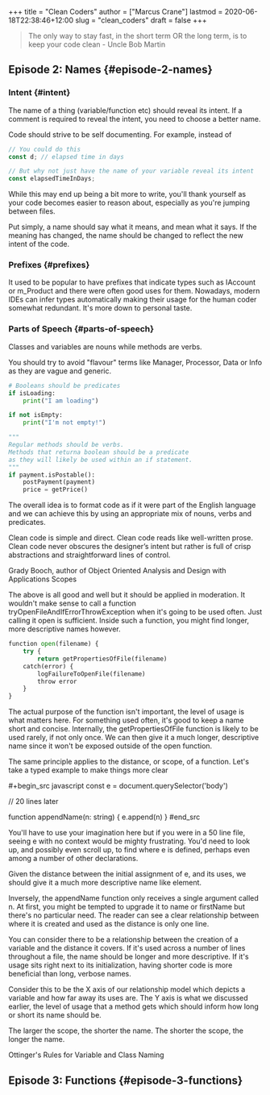 +++
title = "Clean Coders"
author = ["Marcus Crane"]
lastmod = 2020-06-18T22:38:46+12:00
slug = "clean_coders"
draft = false
+++

> The only way to stay fast, in the short term OR the long term, is to keep your code clean - Uncle Bob Martin


## Episode 2: Names {#episode-2-names}


### Intent {#intent}

The name of a thing (variable/function etc) should reveal its intent. If a comment is required to reveal the intent, you need to choose a better name.

Code should strive to be self documenting. For example, instead of

```javascript
// You could do this
const d; // elapsed time in days

// But why not just have the name of your variable reveal its intent
const elapsedTimeInDays;
```

While this may end up being a bit more to write, you'll thank yourself as your code becomes easier to reason about, especially as you're jumping between files.

Put simply, a name should say what it means, and mean what it says. If the meaning has changed, the name should be changed to reflect the new intent of the code.


### Prefixes {#prefixes}

It used to be popular to have prefixes that indicate types such as IAccount or m\_Product and there were often good uses for them. Nowadays, modern IDEs can infer types automatically making their usage for the human coder somewhat redundant. It's more down to personal taste.


### Parts of Speech {#parts-of-speech}

Classes and variables are nouns while methods are verbs.

You should try to avoid "flavour" terms like Manager, Processor, Data or Info as they are vague and generic.

```python
# Booleans should be predicates
if isLoading:
    print("I am loading")

if not isEmpty:
    print("I'm not empty!")

"""
Regular methods should be verbs.
Methods that returna boolean should be a predicate
as they will likely be used within an if statement.
"""
if payment.isPostable():
    postPayment(payment)
    price = getPrice()
```

The overall idea is to format code as if it were part of the English language and we can achieve this by using an appropriate mix of nouns, verbs and predicates.

Clean code is simple and direct. Clean code reads like well-written prose. Clean code never obscures the designer’s intent but rather is full of crisp abstractions and straightforward lines of control.

Grady Booch, author of Object Oriented Analysis and Design with Applications
Scopes

The above is all good and well but it should be applied in moderation. It wouldn't make sense to call a function tryOpenFileAndIfErrorThrowException when it's going to be used often. Just calling it open is sufficient. Inside such a function, you might find longer, more descriptive names however.

```python
function open(filename) {
    try {
        return getPropertiesOfFile(filename)
    catch(error) {
        logFailureToOpenFile(filename)
        throw error
    }
}
```

The actual purpose of the function isn't important, the level of usage is what matters here. For something used often, it's good to keep a name short and concise. Internally, the getPropertiesOfFile function is likely to be used rarely, if not only once. We can then give it a much longer, descriptive name since it won't be exposed outside of the open function.

The same principle applies to the distance, or scope, of a function. Let's take a typed example to make things more clear

\#+begin\_src javascript
const e = document.querySelector('body')

// 20 lines later

function appendName(n: string) {
  e.append(n)
}
\#end\_src

You'll have to use your imagination here but if you were in a 50 line file, seeing e with no context would be mighty frustrating. You'd need to look up, and possibly even scroll up, to find where e is defined, perhaps even among a number of other declarations.

Given the distance between the initial assignment of e, and its uses, we should give it a much more descriptive name like element.

Inversely, the appendName function only receives a single argument called n. At first, you might be tempted to upgrade it to name or firstName but there's no particular need. The reader can see a clear relationship between where it is created and used as the distance is only one line.

You can consider there to be a relationship between the creation of a variable and the distance it covers. If it's used across a number of lines throughout a file, the name should be longer and more descriptive. If it's usage sits right next to its initialization, having shorter code is more beneficial than long, verbose names.

Consider this to be the X axis of our relationship model which depicts a variable and how far away its uses are. The Y axis is what we discussed earlier, the level of usage that a method gets which should inform how long or short its name should be.

The larger the scope, the shorter the name. The shorter the scope, the longer the name.

Ottinger's Rules for Variable and Class Naming


## Episode 3: Functions {#episode-3-functions}
